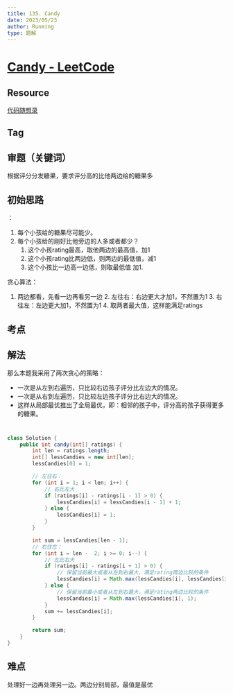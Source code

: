 ```yaml
---
title: 135. Candy
date: 2023/05/23
author: Runming
type: 题解
---
```

# [Candy - LeetCode](https://leetcode.com/problems/candy/description/)
## Resource
[代码随想录](https://programmercarl.com/0135.%E5%88%86%E5%8F%91%E7%B3%96%E6%9E%9C.html#%E6%80%9D%E8%B7%AF)
## Tag

## 审题（关键词） 
根据评分分发糖果，要求评分高的比他两边给的糖果多
## 初始思路  
：
1. 每个小孩给的糖果尽可能少。
1. 每个小孩给的刚好比他旁边的人多或者都少？
	1. 这个小孩rating最高，取他两边的最高值，加1
	2. 这个小孩rating比两边低，则两边的最低值，减1
	3. 这个小孩比一边高一边低，则取最低值 加1.

贪心算法：
1. 两边都看，先看一边再看另一边
	2. 左往右：右边更大才加1，不然置为1
	3. 右往左：左边更大加1，不然置为1
	4. 取两者最大值，这样能满足ratings
	

## 考点  

## 解法  
那么本题我采用了两次贪心的策略：

- 一次是从左到右遍历，只比较右边孩子评分比左边大的情况。
- 一次是从右到左遍历，只比较左边孩子评分比右边大的情况。
- 这样从局部最优推出了全局最优，即：相邻的孩子中，评分高的孩子获得更多的糖果。

#
```java
class Solution {
    public int candy(int[] ratings) {
        int len = ratings.length;
        int[] lessCandies = new int[len];
        lessCandies[0] = 1;

        // 左往右：
        for (int i = 1; i < len; i++) {
            // 右比左大
            if (ratings[i] - ratings[i - 1] > 0) {
                lessCandies[i] = lessCandies[i - 1] + 1;
            } else {
                lessCandies[i] = 1;
            }
        }

        int sum = lessCandies[len - 1];
        // 右往左：
        for (int i = len -  2; i >= 0; i--) {
            // 左比右大
            if (ratings[i] - ratings[i + 1] > 0) {
                // 保留当前最大或者从左到右最大，满足rating两边比较的条件
                lessCandies[i] = Math.max(lessCandies[i], lessCandies[i + 1] + 1);
            } else {
                // 保留当前最小或者从左到右最大，满足rating两边比较的条件
                lessCandies[i] = Math.max(lessCandies[i], 1);
            }
            sum += lessCandies[i];
        }

        return sum;
    }
}
```

## 难点
处理好一边再处理另一边。两边分别局部，最值是最优